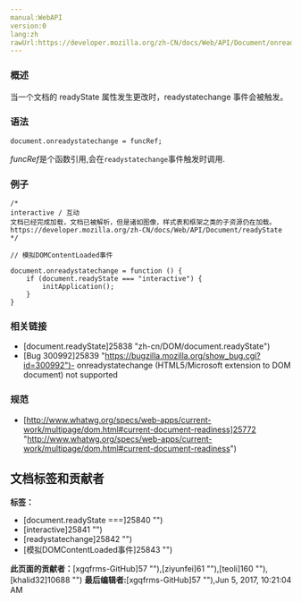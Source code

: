 ```yaml
---
manual:WebAPI
version:0
lang:zh
rawUrl:https://developer.mozilla.org/zh-CN/docs/Web/API/Document/onreadystatechange
---
```





### 概述<a name="Summary"></a>


当一个文档的 readyState 属性发生更改时，readystatechange 事件会被触发。


### 语法<a name="语法"></a>

```
document.onreadystatechange = funcRef;
```


*funcRef*是个函数引用,会在`readystatechange`事件触发时调用.


### 例子<a name="例子"></a>

```
/*
interactive / 互动
文档已经完成加载，文档已被解析，但是诸如图像，样式表和框架之类的子资源仍在加载。
https://developer.mozilla.org/zh-CN/docs/Web/API/Document/readyState
​​​​​​​*/

// 模拟DOMContentLoaded事件

document.onreadystatechange = function () {
    if (document.readyState === "interactive") {
        initApplication();
    }
}
```

### 相关链接<a name="相关链接"></a>

* [document.readyState]25838 "zh-cn/DOM/document.readyState")
* [Bug 300992]25839 "https://bugzilla.mozilla.org/show_bug.cgi?id=300992")- onreadystatechange (HTML5/Microsoft extension to DOM document) not supported

### 规范<a name="规范"></a>

* [http://www.whatwg.org/specs/web-apps/current-work/multipage/dom.html#current-document-readiness]25772 "http://www.whatwg.org/specs/web-apps/current-work/multipage/dom.html#current-document-readiness")



## 文档标签和贡献者
**标签：**
* [document.readyState ===]25840 "")
* [interactive]25841 "")
* [readystatechange]25842 "")
* [模拟DOMContentLoaded事件]25843 "")

**此页面的贡献者：**[xgqfrms-GitHub]57 ""),[ziyunfei]61 ""),[teoli]160 ""),[khalid32]10688 "")
**最后编辑者:**[xgqfrms-GitHub]57 ""),<time>Jun 5, 2017, 10:21:04 AM</time>


